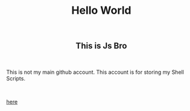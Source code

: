 <h1 align="center">Hello World</h1>
</br>

<h2 align="center">This is Js Bro</h2>
</br>

<p>This is not my main github account. This account is for storing my Shell Scripts.</p> </br>

[here](https://github.com/md-mahin-islam-mahi)